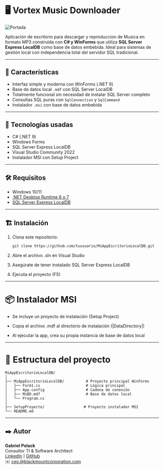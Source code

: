 ﻿# 🖥️ Vortex Music Downloader

![Portada](https://i.pinimg.com/1200x/90/94/b4/9094b4e6025986b6149a666623ff8569.jpg)

Aplicación de escritorio para descargar y reproduccion de Musica en formato MP3 construida con **C# y WinForms** que utiliza **SQL Server Express LocalDB** como base de datos embebida. Ideal para sistemas de gestión local con independencia total del servidor SQL tradicional.

---

## 🚀 Características

- Interfaz simple y moderna con WinForms (.NET 9)
- Base de datos local `.mdf` con SQL Server LocalDB
- Totalmente funcional sin necesidad de instalar SQL Server completo
- Consultas SQL puras con `SqlConnection` y `SqlCommand`
- Instalador `.msi` con base de datos embebida

---

## 🧩 Tecnologías usadas

- C# (.NET 9)
- Windows Forms
- SQL Server Express LocalDB
- Visual Studio Community 2022
- Instalador MSI con Setup Project

---

## 🛠️ Requisitos

- Windows 10/11
- [.NET Desktop Runtime 6 o 7](https://dotnet.microsoft.com/en-us/download)
- [SQL Server Express LocalDB](https://learn.microsoft.com/es-es/sql/database-engine/configure-windows/sql-server-express-localdb)

---

## 🏗️ Instalación

1. Clona este repositorio:
   ```bash
   git clone https://github.com/tuusuario/MiAppEscritorioLocalDB.git
   ```
2. Abre el archivo .sln en Visual Studio

3. Asegúrate de tener instalado SQL Server Express LocalDB

4. Ejecuta el proyecto (F5)

---

# 📦 Instalador MSI

- Se incluye un proyecto de instalación (Setup Project)

- Copia el archivo .mdf al directorio de instalación (|DataDirectory|)

- Al ejecutar la app, crea su propia instancia de base de datos local

---

# 📂 Estructura del proyecto

```
MiAppEscritorioLocalDB/
│
├── MiAppEscritorioLocalDB/          # Proyecto principal WinForms
│   ├── Form1.cs                     # Lógica principal
│   ├── App.config                   # Cadena de conexión
│   ├── MiBD.mdf                     # Base de datos local
│   └── Program.cs
│
├── SetupProyecto/                  # Proyecto instalador MSI
└── README.md

```
---

## ✒️ Autor

**Gabriel Polack**  
Consultor TI & Software Architect  
[LinkedIn](https://www.linkedin.com/in/gabriel-polack-castillo/) | [GitHub](https://github.com/ArcGabicho)  
✉️ ceo.@blackmountcorporation.com
